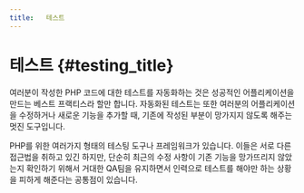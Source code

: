 ```yaml
---
title:   테스트
---
```


# 테스트 {#testing_title}

여러분이 작성한 PHP 코드에 대한 테스트를 자동화하는 것은 성공적인 어플리케이션을 만드는 베스트 프랙티스라 할만 합니다. 자동화된 테스트는 또한 여러분의 어플리케이션을 수정하거나 새로운 기능을 추가할 때, 기존에 작성된 부분이 망가지지 않도록 해주는 멋진 도구입니다.

PHP를 위한 여러가지 형태의 테스팅 도구나 프레임워크가 있습니다. 이들은 서로 다른 접근법을 취하고 있긴 하지만, 단순히 최근의 수정 사항이 기존 기능을 망가뜨리지 않았는지 확인하기 위해서 거대한 QA팀을 유지하면서 인력으로 테스트를 해야만 하는 상황을 피하게 해준다는 공통점이 있습니다.